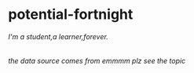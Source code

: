 # potential-fortnight

###### I'm a student,a learner,forever.
###### the data source comes from emmmm plz see the topic

